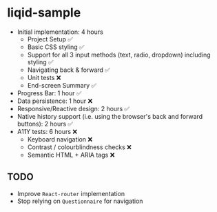 # liqid-sample
- Initial implementation: 4 hours
  - Project Setup ✅
  - Basic CSS styling ✅
  - Support for all 3 input methods (text, radio, dropdown) including styling ✅
  - Navigating back & forward ✅
  - Unit tests ❌
  - End-screen Summary ✅
- Progress Bar: 1 hour ✅
- Data persistence: 1 hour ❌
- Responsive/Reactive design: 2 hours ✅
- Native history support (i.e. using the browser's back and forward buttons): 2 hours ✅
- A11Y tests: 6 hours ❌
  - Keyboard navigation ❌
  - Contrast / colourblindness checks ❌
  - Semantic HTML + ARIA tags ❌

## TODO
- Improve `React-router` implementation
- Stop relying on `Questionnaire` for navigation